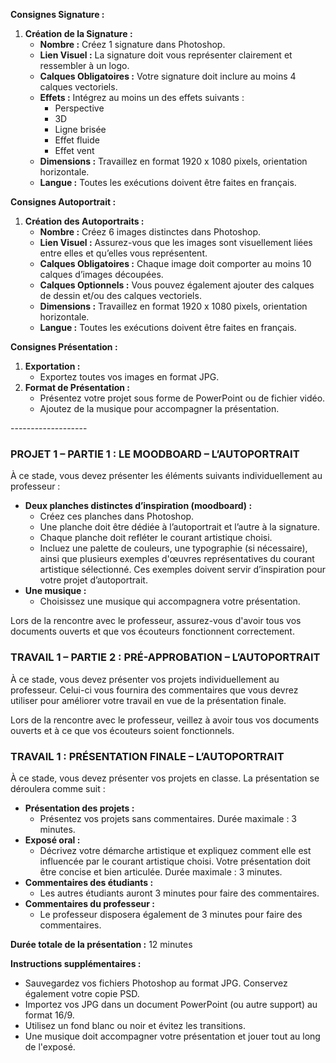 **Consignes Signature :**

1. **Création de la Signature :**
    - **Nombre :** Créez 1 signature dans Photoshop.
    - **Lien Visuel :** La signature doit vous représenter clairement et ressembler à un logo.
    - **Calques Obligatoires :** Votre signature doit inclure au moins 4 calques vectoriels.
    - **Effets :** Intégrez au moins un des effets suivants :
        - Perspective
        - 3D
        - Ligne brisée
        - Effet fluide
        - Effet vent
    - **Dimensions :** Travaillez en format 1920 x 1080 pixels, orientation horizontale.
    - **Langue :** Toutes les exécutions doivent être faites en français.

**Consignes Autoportrait :**

1. **Création des Autoportraits :**
    - **Nombre :** Créez 6 images distinctes dans Photoshop.
    - **Lien Visuel :** Assurez-vous que les images sont visuellement liées entre elles et qu’elles vous représentent.
    - **Calques Obligatoires :** Chaque image doit comporter au moins 10 calques d’images découpées.
    - **Calques Optionnels :** Vous pouvez également ajouter des calques de dessin et/ou des calques vectoriels.
    - **Dimensions :** Travaillez en format 1920 x 1080 pixels, orientation horizontale.
    - **Langue :** Toutes les exécutions doivent être faites en français.

**Consignes Présentation :**

1. **Exportation :**
    - Exportez toutes vos images en format JPG.
2. **Format de Présentation :**
    - Présentez votre projet sous forme de PowerPoint ou de fichier vidéo.
    - Ajoutez de la musique pour accompagner la présentation.

\-------------------

### **PROJET 1 – PARTIE 1 : LE MOODBOARD – L’AUTOPORTRAIT**

À ce stade, vous devez présenter les éléments suivants individuellement au professeur :

- **Deux planches distinctes d’inspiration (moodboard) :**
  - Créez ces planches dans Photoshop.
  - Une planche doit être dédiée à l’autoportrait et l’autre à la signature.
  - Chaque planche doit refléter le courant artistique choisi.
  - Incluez une palette de couleurs, une typographie (si nécessaire), ainsi que plusieurs exemples d'œuvres représentatives du courant artistique sélectionné. Ces exemples doivent servir d’inspiration pour votre projet d’autoportrait.
- **Une musique :**
  - Choisissez une musique qui accompagnera votre présentation.

Lors de la rencontre avec le professeur, assurez-vous d'avoir tous vos documents ouverts et que vos écouteurs fonctionnent correctement.

### **TRAVAIL 1 – PARTIE 2 : PRÉ-APPROBATION – L’AUTOPORTRAIT**

À ce stade, vous devez présenter vos projets individuellement au professeur. Celui-ci vous fournira des commentaires que vous devrez utiliser pour améliorer votre travail en vue de la présentation finale.

Lors de la rencontre avec le professeur, veillez à avoir tous vos documents ouverts et à ce que vos écouteurs soient fonctionnels.

### **TRAVAIL 1 : PRÉSENTATION FINALE – L’AUTOPORTRAIT**

À ce stade, vous devez présenter vos projets en classe. La présentation se déroulera comme suit :

- **Présentation des projets :**
  - Présentez vos projets sans commentaires. Durée maximale : 3 minutes.
- **Exposé oral :**
  - Décrivez votre démarche artistique et expliquez comment elle est influencée par le courant artistique choisi. Votre présentation doit être concise et bien articulée. Durée maximale : 3 minutes.
- **Commentaires des étudiants :**
  - Les autres étudiants auront 3 minutes pour faire des commentaires.
- **Commentaires du professeur :**
  - Le professeur disposera également de 3 minutes pour faire des commentaires.

**Durée totale de la présentation :** 12 minutes

**Instructions supplémentaires :**

- Sauvegardez vos fichiers Photoshop au format JPG. Conservez également votre copie PSD.
- Importez vos JPG dans un document PowerPoint (ou autre support) au format 16/9.
- Utilisez un fond blanc ou noir et évitez les transitions.
- Une musique doit accompagner votre présentation et jouer tout au long de l'exposé.
